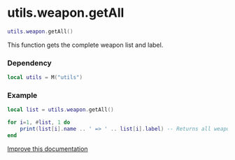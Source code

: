 # utils.weapon.getAll

```lua
utils.weapon.getAll()
```
This function gets the complete weapon list and label.

### Dependency
```lua
local utils = M("utils")
```

### Example
```lua
local list = utils.weapon.getAll()

for i=1, #list, 1 do
    print(list[i].name .. ' => ' .. list[i].label) -- Returns all weapons with name and label
end
```

[Improve this documentation](https://github.com/esx-framework/esx-framework.github.io/blob/development/docs/es_extended2/common/functions/weapon/getall.md)